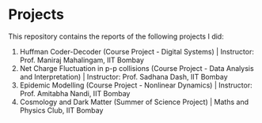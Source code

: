 # Projects
This repository contains the reports of the following projects I did: <br> 
1. Huffman Coder-Decoder (Course Project - Digital Systems) | Instructor: Prof. Maniraj Mahalingam, IIT Bombay <br>
2. Net Charge Fluctuation in p-p collisions (Course Project - Data Analysis and Interpretation) | Instructor: Prof. Sadhana Dash, IIT Bombay <br>
3. Epidemic Modelling (Course Project - Nonlinear Dynamics) | Instructor: Prof. Amitabha Nandi, IIT Bombay <br>
4. Cosmology and Dark Matter (Summer of Science Project) | Maths and Physics Club, IIT Bombay <br>
